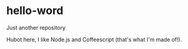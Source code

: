 # hello-word
Just another repository

Hubot here, I like Node.js and Coffeescript (that's what I'm made of!).
